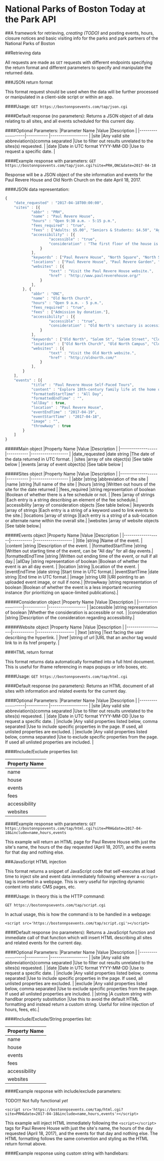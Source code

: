 # National Parks of Boston Today at the Park API

##A framework for retrieving, *creating (TODO)* and posting events, hours, closure notices and basic visiting info for the parks and park partners of the National Parks of Boston

##Retrieving data

All requests are made as `GET` requests with different endpoints specifying the return format and different parameters to specify and manipulate the returned data.

###JSON return format

This format request should be used when the data will be further processed or manipulated in a client-side script or within an app.

####Usage:
`GET https://bostonnpsevents.com/tap/json.cgi`

####Default response (no parameters):
Returns a JSON object of all data relating to all sites, and all events scheduled for this current day.

####Optional Parameters:
|Parameter Name		|Value											|Description													|
|-------------------|-----------									|-------------------											|
|site				|Any valid site abbreviation(s)comma separated	|Use to filter out results unrelated to the sites(s) requested.	|
|date				|Date in UTC format YYYY-MM-DD					|Use to request a specific date.								|

####Example response with parameters:
`GET https://bostonnpsevents.com/tap/json.cgi?site=PRH,ONC&date=2017-04-18`

Response will be a JSON object of the site information and events for the Paul Revere House and Old North Church on the date April 18, 2017.

####JSON data representation:
```javascript
{
	"date_requested" : "2017-04-18T00:00:00",
	"sites" : [{
			"abbr" : "PRH",
			"name" : "Paul Revere House",			
			"hours" : "Open 9:30 a.m. - 5:15 p.m.",
			"fees_required" : "true",
			"fees" : ["Adults: $5.00", "Seniors & Students: $4.50", "Ages 5-17: $1.00"],
			"accessibility" : [{
					"accessible" : "true",
					"consideration" : "The first floor of the house is accessible via the courtyard ramps. The second floor is accessible via the elevator in the visitor center and then taking the catwalk to the house."
				}
			],
			"keywords" : ["Paul Revere House", "North Square", "North Sq", "Hichborn House"],
			"locations" : ["Paul Revere House", "Paul Revere Garden", "Pierce Hitchborn House"],
			"websites" : [{
					"text" : "Visit the Paul Revere House website.",
					"href" : "http://www.paulreverehouse.org/"
				}
			],
		}, {
			"abbr" : "ONC",
			"name" : "Old North Church",
			"hours" : "Open 9 a.m. - 5 p.m.",
			"fees_required" : "true",
			"fees" : ["Admission by donation."],
			"accessibility" : [{
					"accessible" : "true",
					"consideration" : "Old North's sanctuary is accessible. <em>Note: To avoid steps in the courtyard while following the Freedom Trail from downtown, you will have to make a left at Unity St., take the right on to Tileston St., then make a right on to Salem St.</em>"
				}
			],
			"keywords" : ["Old North", "Salem St", "Salem Street", "Clough House"],
			"locations" : ["Old North Church", "Old North Campus", "Clough House - Old North Campus"],
			"websites" : [{
					"text" : "Visit the Old North website.",
					"href" : "http://oldnorth.com/"
				}
			],
		}
	],
	"events" : [{
			"title" : "Paul Revere House Self-Paced Tours",
			"content" : "Explore 18th-century family life at the home of the patriot silversmith.",
			"formattedStartTime" : "All Day",
			"formattedEndTime" : "",
			"allDay" : true,
			"location" : "Paul Revere House",
			"eventEndTime" : "2017-04-19",
			"eventStartTime" : "2017-04-18",
			"image" : "",
			"throwAway" : true
		}
	]
}
```
#####Main object
|Property Name		|Value						|Description													|
|-------------------|-----------				|-------------------											|
|date_requested		|date string				|The date of the data returned in UTC format.					|
|sites				|array of site object(s)	|See table below												|
|events				|array of event object(s)	|See table below												|

#####Sites object
|Property Name		|Value								|Description													|
|-------------------|-----------						|-------------------											|
|abbr				|string								|abbreviation of the site										|
|name				|string								|full name of the site											|
|hours				|string								|Written out hours of the site for the date returned			|
|fees_required		|string representation of boolean	|Boolean of whether there is a fee schedule or not.				|
|fees				|array of strings					|Each entry is a string describing an element of the fee schedule.|
|accessibility		|array of consideration objects		|See table below.|
|keywords			|array of strings					|Each entry is a string of a keyword used to link events to the site.|
|locations			|array of strings					|Each entry is a string of a sub-location or alternate name within the overall site.|
|websites			|array of website objects			|See table below.|

#####Events object
|Property Name		|Value								|Description													|
|-------------------|-----------						|-------------------											|
|title				|string								|Name of the event.										|
|content			|string								|Description of the event.											|
|formattedStartTime	|string								|Written out starting time of the event, can be "All day" for all day events.|
|formattedEndTime	|string								|Written out ending time of the event, or null if all day.|
|allDay				|string representation of boolean	|Boolean of whether the event is an all day event.				|
|location			|string								|Location of the event.		|
|eventEndTime		|date string						|Start time in UTC format.|
|eventStartTime		|date string						|End time in UTC format.|
|image				|string URI							|URI pointing to an uploaded event image, or null if none.|
|throwAway			|string representation of boolean	|Boolean of whether the event is a less important recurring instance (for prioritizing on space-limited publications).|

#####Consideration object
|Property Name		|Value						|Description													|
|-------------------|-----------				|-------------------											|
|accessible			|string representation of boolean	|Whether the consideration is accessible or not.		|
|consideration		|string								|Description of the consideration regarding accessibility.|

#####Website object
|Property Name		|Value						|Description													|
|-------------------|-----------				|-------------------											|
|text				|string						|Text facing the user describing the hyperlink.					|
|href				|string	of url				|URL that an anchor tag would link to in its href property.		|


###HTML return format

This format returns data automatically formatted into a full html document. This is useful for iframe referencing in maps popups or info boxes, etc.

####Usage:
`GET https://bostonnpsevents.com/tap/html.cgi`

####Default response (no parameters):
Returns an HTML document of all sites with information and related events for the current day.

####Optional Parameters:
|Parameter Name		|Value											|Description													|
|-------------------|-----------									|-------------------											|
|site				|Any valid site abbreviation(s)comma separated	|Use to filter out results unrelated to the sites(s) requested.	|
|date				|Date in UTC format YYYY-MM-DD					|Use to request a specific date.								|
|include			|Any valid properties listed below, comma separated					|Use to include specific properties in the page. If used, all unlisted properties are excluded.				|
|exclude			|Any valid properties listed below, comma separated					|Use to exclude specific properties from the page. If used all unlisted properties are included.			|

####Include/Exclude properties list:

|Property Name		|
|------------------|
|name				|
|house				|
|events				|
|fees				|
|accessibility		|
|websites		|

####Example response with parameters:
`GET https://bostonnpsevents.com/tap/html.cgi?site=PRH&date=2017-04-18&include=name,hours,events`

This example will return an HTML page for Paul Revere House with just the site's name, the hours of the day requested (April 18, 2017), and the events for that day and nothing else.



###JavaScript HTML injection

This format returns a snippet of JavaScript code that self-executes at load time to inject site and event data immediately following wherever a `<script>` tag is inserted in a webpage.
This is very useful for injecting dynamic content into static CMS pages, etc.

####Usage:
In theory this is the HTTP command:

`GET https://bostonnpsevents.com/tap/script.cgi`

In actual usage, this is how the command is to be handled in a webpage:

`<script src='https://bostonnpsevents.com/tap/script.cgi'></script>`

####Default response (no parameters):
Returns a JavaScript function and immediate call of that function which will insert HTML describing all sites and related events for the current day.

####Optional Parameters:
|Parameter Name		|Value											|Description													|
|-------------------|-----------									|-------------------											|
|site				|Any valid site abbreviation(s)comma separated	|Use to filter out results unrelated to the sites(s) requested.	|
|date				|Date in UTC format YYYY-MM-DD					|Use to request a specific date.								|
|include			|Any valid properties listed below, comma separated					|Use to include specific properties in the page. If used, all unlisted properties are excluded.				|
|exclude			|Any valid properties listed below, comma separated					|Use to exclude specific properties from the page. If used all unlisted properties are included.			|
|string				|A custom string with handlbar property substitution |Use this to avoid the default HTML formatting and instead return a custom string. Useful for inline injection of hours, fees, etc.|

####Include/Exclude/String properties list:

|Property Name		|
|------------------|
|name				|
|house				|
|events				|
|fees				|
|accessibility		|
|websites		|

####Example response with include/exclude parameters:

TODO!!! Not fully functional *yet*

`<script src='https://bostonnpsevents.com/tap/html.cgi?site=PRH&date=2017-04-18&include=name,hours,events'></script>`

This example will inject HTML immediately following the `<script></script>` tags for Paul Revere House with just the site's name, the hours of the day requested (April 18, 2017), and the events for that day and nothing else.
The HTML formatting follows the same convention and styling as the HTML return format above.

####Example response using custom string with handlebars:
